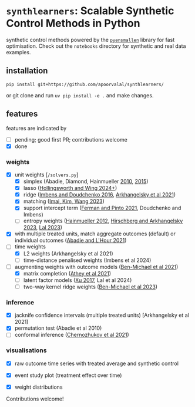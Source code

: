 # `synthlearners`: Scalable Synthetic Control Methods in Python

synthetic control methods powered by the [`pyensmallen`](https://github.com/apoorvalal/pyensmallen) library for fast optimisation.
Check out the `notebooks` directory for synthetic and real data examples.


## installation

```
pip install git+https://github.com/apoorvalal/synthlearners/
```

or git clone and run `uv pip install -e .` and make changes.

## features

features are indicated by
- [ ] pending; good first PR; contributions welcome
- [x] done

### weights
  - [x] unit weights [`/solvers.py`]
    - [x] simplex (Abadie, Diamond, Hainmueller [2010](https://www.tandfonline.com/doi/abs/10.1198/jasa.2009.ap08746?casa_token=HHoPpXX1iigAAAAA:zCB_ZwLLTs1uWBzAVrwgCKtA_FPZXdoqLoxKgZzGAvCCgLpA5WlFm4DphUiz2U_udE5GM329XdjWoQ), [2015](https://onlinelibrary.wiley.com/doi/full/10.1111/ajps.12116?casa_token=bKtsjsYAkAIAAAAA%3AuS7vADpexw4q0BACgWtaYDal1fwCI3k3bHruSUgCJyEVs_PrUlnmcenEK58f6QoqgCPBgZGTy0mssg))
    - [x] lasso ([Hollingsworth and Wing 2024+](https://osf.io/fc9xt/))
    - [x] ridge ([Imbens and Doudchenko 2016](https://www.nber.org/papers/w22791), [Arkhangelsky et al 2021](https://www.aeaweb.org/articles?id=10.1257/aer.20190159))
    - [x] matching ([Imai, Kim, Wang 2023](https://onlinelibrary.wiley.com/doi/full/10.1111/ajps.12685?casa_token=vap307wR7DwAAAAA%3AHGX_puzkDArA-O-mTfxOedqsr1zdVH4VgwgBA8pi8LnzUg1IVVUHEeVrIcCZZ1gA7gfqsrebAgIEJg))
    - [x] support intercept term ([Ferman and Pinto 2021](https://onlinelibrary.wiley.com/doi/abs/10.3982/QE1596), Doudchenko and Imbens)
    - [ ] entropy weights ([Hainmueller 2012](https://www.cambridge.org/core/journals/political-analysis/article/entropy-balancing-for-causal-effects-a-multivariate-reweighting-method-to-produce-balanced-samples-in-observational-studies/220E4FC838066552B53128E647E4FAA7), [Hirschberg and Arkhangelsky 2023](https://arxiv.org/abs/2311.13575), [Lal 2023](https://apoorvalal.github.io/files/papers/augbal.pdf))
  - [x] with multiple treated units, match aggregate outcomes (default) or individual outcomes ([Abadie and L'Hour 2021](https://economics.mit.edu/sites/default/files/publications/A%20Penalized%20Synthetic%20Control%20Estimator%20for%20Disagg.pdf))
  - [ ] time weights
    - [x] L2 weights (Arkhangelsky et al 2021)
    - [ ] time-distance penalised weights (Imbens et al 2024)
  - [ ] augmenting weights with outcome models ([Ben-Michael et al 2021](https://arxiv.org/abs/1811.04170))
    - [x] matrix completion ([Athey et al 2021](https://arxiv.org/abs/1710.10251))
    - [ ] latent factor models ([Xu 2017](https://yiqingxu.org/papers/english/2016_Xu_gsynth/Xu_PA_2017.pdf), Lal et al 2024)
    - [ ] two-way kernel ridge weights ([Ben-Michael et al 2023](https://arxiv.org/abs/2110.07006))

### inference
- [x] jacknife confidence intervals (multiple treated units) [Arkhangelsky et al 2021)
- [x] permutation test (Abadie et al 2010)
- [ ] conformal inference ([Chernozhukov et al 2021](https://arxiv.org/abs/1712.09089))

### visualisations
  - [x] raw outcome time series with treated average and synthetic control
  - [x] event study plot (treatment effect over time)
  - [x] weight distributions



Contributions welcome!
